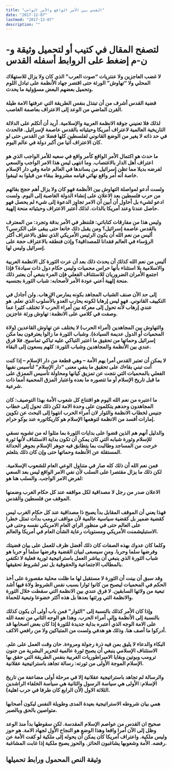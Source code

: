 ```yaml
---
title: "القدس بين الأمر الواقع والأمر الواجب"
date: "2017-12-07"
lastmod: "2017-12-07"
description: ""
---
```

# **لتصفح المقال في كتيب أو لتحميل وثيقة و-ن-م إضغط على الروابط أسفله** **القدس**

### لا غضب العاجزين ولا عنتريات “صوت العرب” الذي كان ولا يزال للاستهلاك المحلي ولا “تهاوش” الورثة حتى اقتصر جهاد الأنظمة على تبادل اللوم وتحميل بعضهم البعض مسؤولية ما يحدث.

### قضية القدس أشرف من أن تبتذل بنفس الطريقة التي عرفتها الامة طيلة القرن الماضي من الوعد إلى الاعتراف بعاصمة الغاصب.

### لذلك فلا تعنيني جوقة الانظمة العربية والإسلامية. أريد أن أتكلم على الدلالة التاريخية العالمية لاعتراف أمريكا وحيثياته بالقدس عاصمة لإسرائيل. فالحدث في حد ذاته لا يغير من الوضع القانوني لفلسطين كلها فضلا عن القدس حتى لو كان الاعتراف آتيا من أكبر دولة في عالم اليوم.

### ما حدث هو اكتمال الأمر الواقع كأمر واقع في سعيه للأمر الواجب الذي هو اعتراف أهل الدار بالاغتصاب. وما انتهى ليس هذا الامر الواجب والسعي لفرضه بديلا مما تظن إسرائيل من يساندها في العالم عامة وفي دار الإسلام خاصة أنه أمر واقع نهائي قيامه مشروط ببقاء من قبلوا به ليبقوا.

### ولست أدعو لمواصلة التهاوش بين الأنظمة فهو كان ولا يزال أهم حجج بقائهم من حرب فلسطين بعد الاعلان على إنشاء الدولة الغاصبة إلى اليوم. ولست ادعو لشيء بل أحاول أن أبين أن الامر تجاوز الدعوة إلى شيء لم يحصل فهو حاصل عندنا وعند أمريكا بالذات. لذلك أعتبر الاعتراف وحيثياته منحة إلهية.

### وليس هذا من مفارقات كتاباتي: فلننظر في الأمر بدقة وتجرد: من المعترف بالقدس عاصمة إسرائيل؟ ومن يقبل ذلك خانعا حتى يبقى على الكرسي؟ أليس من نعم الله أن يكون الرئيس الأمريكي الذي نطق بالاعتراف أكثر الرؤساء في العالم فقدانا للمصداقية؟ وإذن فنطقه بالاعتراف حجة على إسرائيل وليس لها.

### أليس من نعم الله كذلك أن يحدث ذلك بعد أن عرت الثورة كل الانظمة العربية والاسلامية بلا استثناء بأنها حراس محميات وليس حكام دول ذات سيادة؟ فإذا اجتمع الأمران الضروريان للاستئناف الفعلي فإن المرء ينبغي أن يعتبر ذلك منحة إلهية أعني عودة الأمر لأصحابه: شباب الثورة بجنسيه.

### إلى حد الآن صنف الشباب المجاهد بكونه يمارس الإرهاب. ولن أجادل في التكييف القانوني. فهو ليس إرهابا لكونه يحارب العدو بالأسلوب الذي نعلم. هو عندي إرهاب لأنه تحول إلى معركة بين أمراء الحرب لا تختلف كثيرا عما وصفت في كلامي على الانظمة: تهاوش ورثة عاجزين.

### والتهاوش بين المجاهدين (أمراء الحرب) لا يختلف عن تهاوش القاعدين (ولاة المحميات أو الدول عديمة السيادة). وشباب الثورة ما زالوا يعترفون بما مكن إسرائيل وحماتها من تحقيق ما اعتبر التباكي عليه تباكي تماسيح. فلا فرق عندي بين الأنظمة والمجاهدين وشباب الثورة: كلهم يسعون إلى البقاء.

### لا يمكن أن تعتبر القدس أمرا يهم الأمة – وهي قطعة من دار الإسلام – إذا كنت أنت تبني بقاءك على تحقيق ما ينفي معنى “دار الإسلام” لتأسيس نفيها الفعلي بالمحميات التي نتجت عن تمزيق كيانها ومحاولة تأسيس الممزق على ما قبل تاريخ الإسلام أو ما تتصوره ما بعده واعتبار المزق المحمية أمما ذات شرعية.

### ما اعتبره من نعم الله اليوم هو اقتناع كل شعوب الأمة بهذا التوصيف: كان المجاهدون وحدهم يتكلمون على وحدة الامة لكن ذلك تحول إلى خطاب جنيس لخطاب الانظمة والثوار لان أمراء الحرب انتهوا إلى البحث عن تكوين إمارات أفسد من الانظمة لتوهمها الإسلام هو كاريكاتوره عند بوكو حرام.

### والدليل أنهم هم الذين قضوا على بدايات الثورة بما مثلوا له من تشويه نسقي للإسلام وثورة شبابه التي كان يمكن أن تكون بداية الاستئناف لأنها ثورة خرجت من المساجد وطالبت بما يتطابق فيه جوهر الإسلام بجوهر الحداثة المستقلة عن الأنظمة وحماتها حتى وإن كان ذلك بتلعثم.

### فمن نعم الله أن ذلك كله صار في متناول الوعي العام للشعوب الإسلامية. لكن ذلك ما يزال مقتصرا على السلب لأن نفي الامر الواقع ليس بعد السعي لفرض الامر الواجب. والسلب هنا هو:

### الاعلان صدر من رجل لا مصداقية لكل مواقفه عند كل حكام الغرب وضمنها الموقف من فلسطين والقدس.

### فهذا يعني أن الموقف المقابل بدأ يصبح ذا مصداقية عند كل حكام الغرب ليس كقضية ضمير بل كقضية سياسية عالمية لأن مواقف ترومب بدأت تمثل خطرا على العالم حتى في منظور الراي العام الامريكي نفسه وحتى في الاستبليشمنت الأمريكي ومستويات رعاية الشأن العام في أمريكا والعالم.

### وكلما كان عدوك بهذه الصفات كان ذلك أفضل ظرف للعمل على بيان قضيتك وفرضها سلما وحربا. ومن سيسعى لبيان القضية وفرضها سلما أو حربا هو شباب الثورة الذي ينبغي أن يباشر العمل باستراتيجية ثورية فعلية لا تكتفي بالمطالب الاجتماعية والحقوقية بل تمر لشروط تحقيقها.

### وقد سبق أن بينت أن الثورة لا مستقبل لها ما ظلت محلية مقصورة على أخذ الحكم في المحميات ليصبح من كانوا ثوارا بسبب نفس الشروط ولاة فيها أشد تبعية من ولاتها السابقين. لا فرق عندي بين الانظمة التي سقطت خلال الثورة والانظمة التي ورثتها بعدها بل هذه أكثر خضوعا وتبعية للحماة.

### وإذا كان الأمر كذلك بالنسبة إلى “الثوار” فمن باب أولى أن يكون كذلك بالنسبة إلى الأنظمة وإلى أمراء الحرب. وهذا هو الوجه الثاني من نعمة الله على الامة الوجه الذي أعتبره بداية جديدة للثورة إذا كان بعض اصحابها قد أدركوا ما أصف هنا. وذلك هو هدفي ولست من المتباكين ولا من رافعي الاكف.

### البكاء والدعاء لا يليق بمن فيه ذرة رجولة ومروءة. حان وقت العمل على علم. الاستئناف الإسلامي ينبغي أن يصبح ثورة عالمية لتحرير البشرية من جنون ترومب وبوتين وبقايا الامبراطوريات الغربية بنفس الطريقة التي حقق بها الإسلام الموجة الأولى من ثورته: رسالة تجاهد باستراتيجية عقلانية.

### والرسالة لم تجاهد باستراتيجية عقلانية إلا في مرحلة أولى مضاعفة من تاريخ الإسلام: الأولى هي سياسة الرسول والثانية هي سياسة الخلفاء الراشدين الثلاثة الاول (لأن الرابع كان طرفا في حرب اهلية).

### همي بيان شروطه الاستراتيجية بعيدة المدى وطويلة النفس ليكون أصحابها متواصين بالحق وبالصبر.

### صحيح ان القدس من عواصم الإسلام المقدسة. لكن سقوطها بدأ منذ الوعد وظل إلى الآن أمرا واقعا وهذا الوضع هو النجاح الأول لجهاد الامة. هو حوز وليس ملكية. واعتراف أمريكا كان يمكن أن يحوله إلى ملكية لو كفت الأمة عن رفضه. الأمة وشعوبها يشاغبون الحائز. والحوز يصبح ملكية إذا غابت المشاغبة.

## وثيقة النص المحمول ورابط تحميلها

###